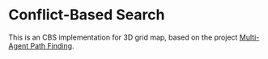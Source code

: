 # Conflict-Based Search
This is an CBS implementation for 3D grid map, based on the project [Multi-Agent Path Finding](https://github.com/GavinPHR/Multi-Agent-Path-Finding).
